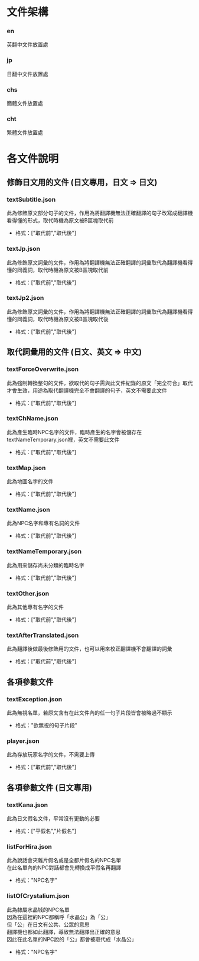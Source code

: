 # 文件架構
### en
英翻中文件放置處
### jp
日翻中文件放置處
### chs
簡體文件放置處
### cht
繁體文件放置處

# 各文件說明
## 修飾日文用的文件 (日文專用，日文 => 日文)
### textSubtitle.json
此為修飾原文部分句子的文件，作用為將翻譯機無法正確翻譯的句子改寫成翻譯機看得懂的形式，取代時機為原文被B區塊取代前  
* 格式：["取代前","取代後"]

### textJp.json
此為修飾原文詞彙的文件，作用為將翻譯機無法正確翻譯的詞彙取代為翻譯機看得懂的同義詞，取代時機為原文被B區塊取代前  
* 格式：["取代前","取代後"]

### textJp2.json
此為修飾原文詞彙的文件，作用為將翻譯機無法正確翻譯的詞彙取代為翻譯機看得懂的同義詞，取代時機為原文被B區塊取代後  
* 格式：["取代前","取代後"]

## 取代詞彙用的文件 (日文、英文 => 中文)
### textForceOverwrite.json
此為強制轉換整句的文件，欲取代的句子需與此文件紀錄的原文「完全符合」取代才會生效，用途為取代翻譯機完全不會翻譯的句子，英文不需要此文件  
* 格式：["取代前","取代後"]

### textChName.json
此為產生臨時NPC名字的文件，臨時產生的名字會被儲存在textNameTemporary.json裡，英文不需要此文件  
* 格式：["取代前","取代後"]

### textMap.json
此為地圖名字的文件  
* 格式：["取代前","取代後"]

### textName.json
此為NPC名字和專有名詞的文件  
* 格式：["取代前","取代後"]

### textNameTemporary.json
此為用來儲存尚未分類的臨時名字  
* 格式：["取代前","取代後"]

### textOther.json
此為其他專有名字的文件  
* 格式：["取代前","取代後"]

### textAfterTranslated.json
此為翻譯後做最後修飾用的文件，也可以用來校正翻譯機不會翻譯的詞彙  
* 格式：["取代前","取代後"]

## 各項參數文件
### textException.json
此為無視名單，若原文含有在此文件內的任一句子片段皆會被略過不顯示  
* 格式："欲無視的句子片段"

### player.json
此為存放玩家名字的文件，不需要上傳  
* 格式：["取代前","取代後"]

## 各項參數文件 (日文專用)
### textKana.json
此為日文假名文件，平常沒有更動的必要  
* 格式：["平假名","片假名"]

### listForHira.json
此為說話會夾雜片假名或是全都片假名的NPC名單  
在此名單內的NPC對話都會先轉換成平假名再翻譯  
* 格式："NPC名字"

### listOfCrystalium.json
此為隸屬水晶城的NPC名單  
因為在這裡的NPC都稱呼「水晶公」為「公」  
但「公」在日文有公共、公眾的意思  
翻譯機也都如此翻譯，導致無法翻譯出正確的意思  
因此在此名單的NPC說的「公」都會被取代成「水晶公」  
* 格式："NPC名字"
